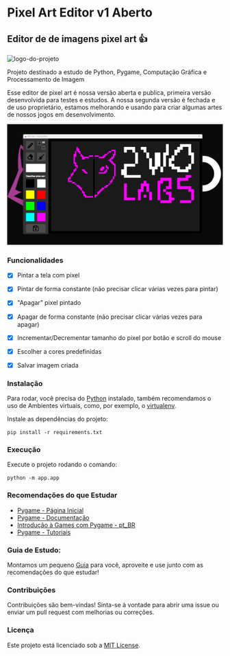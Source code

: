 # Pixel Art Editor v1 Aberto


## Editor de de imagens pixel art 👍

![logo-do-projeto](logo.ico)

Projeto destinado a estudo de Python, Pygame, Computação Gráfica e Processamento de Imagem

Esse editor de pixel art é nossa versão aberta e publica, primeira versão desenvolvida para testes e estudos. A nossa segunda versão é fechada e de uso proprietário, estamos melhorando e usando para criar algumas artes de nossos jogos em desenvolvimento.

![banner-programa-aberto](banner.png)

### Funcionalidades
- [x] Pintar a tela com pixel
- [x] Pintar de forma constante (não precisar clicar várias vezes para pintar)
- [x] "Apagar" pixel pintado
- [x] Apagar de forma constante (não precisar clicar várias vezes para apagar)
- [x] Incrementar/Decrementar tamanho do pixel por botão e scroll do mouse
- [x] Escolher a cores predefinidas
- [x] Salvar imagem criada


### Instalação

Para rodar, você precisa do [Python](https://www.python.org/) instalado, também recomendamos o uso de Ambientes virtuais, como, por exemplo, o [virtualenv](https://virtualenv.pypa.io/en/latest/).

Instale as dependências do projeto:
```
pip install -r requirements.txt
```


### Execução

Execute o projeto rodando o comando:
```
python -m app.app
```


### Recomendações do que Estudar
- [Pygame - Página Inicial](https://www.pygame.org/news)
- [Pygame - Documentação](https://www.pygame.org/docs/)
- [Introdução à Games com Pygame - pt_BR](https://old.gustavobarbieri.com.br/jogos/jogo/doc/)
- [Pygame - Tutoriais](https://www.pygame.org/wiki/tutorials)


### Guia de Estudo:
Montamos um pequeno [Guia](roadmap-estudo.txt) para você, aproveite e use junto com as recomendações do que estudar!


### Contribuições
Contribuições são bem-vindas! Sinta-se à vontade para abrir uma issue ou enviar um pull request com melhorias ou correções.


### Licença
Este projeto está licenciado sob a [MIT License](LICENSE).
